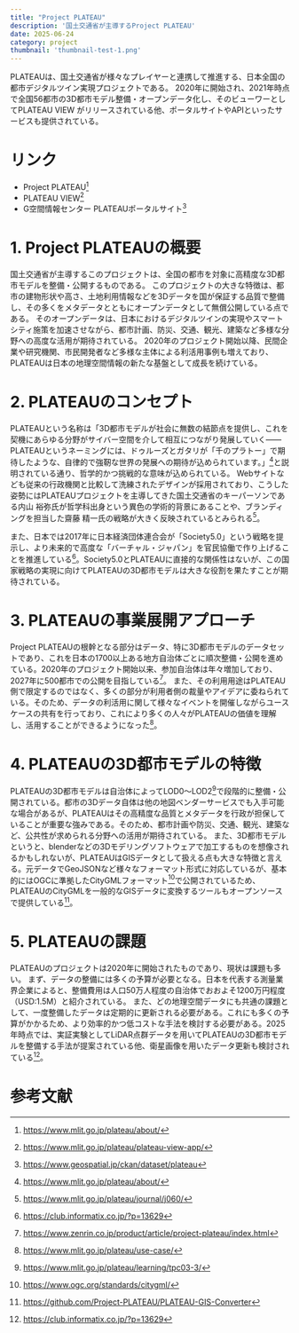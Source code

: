 ```yaml
---
title: "Project PLATEAU"
description: '国土交通省が主導するProject PLATEAU'
date: 2025-06-24
category: project
thumbnail: 'thumbnail-test-1.png'
---
```


PLATEAUは、国土交通省が様々なプレイヤーと連携して推進する、日本全国の都市デジタルツイン実現プロジェクトである。
2020年に開始され、2021年時点で全国56都市の3D都市モデル整備・オープンデータ化し、そのビューワーとしてPLATEAU VIEW がリリースされている他、ポータルサイトやAPIといったサービスも提供されている。

# リンク
- Project PLATEAU[^1]
- PLATEAU VIEW[^2]
- G空間情報センター PLATEAUポータルサイト[^3]

# 1. Project PLATEAUの概要
国土交通省が主導するこのプロジェクトは、全国の都市を対象に高精度な3D都市モデルを整備・公開するものである。
このプロジェクトの大きな特徴は、都市の建物形状や高さ、土地利用情報などを3Dデータを国が保証する品質で整備し、その多くをメタデータとともにオープンデータとして無償公開している点である。
そのオープンデータは、日本におけるデジタルツインの実現やスマートシティ施策を加速させながら、都市計画、防災、交通、観光、建築など多様な分野への高度な活用が期待されている。
2020年のプロジェクト開始以降、民間企業や研究機関、市民開発者など多様な主体による利活用事例も増えており、PLATEAUは日本の地理空間情報の新たな基盤として成長を続けている。

# 2. PLATEAUのコンセプト
PLATEAUという名称は「3D都市モデルが社会に無数の結節点を提供し、これを契機にあらゆる分野がサイバー空間を介して相互につながり発展していく―― PLATEAUというネーミングには、ドゥルーズとガタリが「千のプラトー」で期待したような、自律的で強靭な世界の発展への期待が込められています。」[^1]と説明されている通り、哲学的かつ挑戦的な意味が込められている。
Webサイトなども従来の行政機関と比較して洗練されたデザインが採用されており、こうした姿勢にはPLATEAUプロジェクトを主導してきた国土交通省のキーパーソンである内山 裕弥氏が哲学科出身という異色の学術的背景にあることや、ブランディングを担当した齋藤 精一氏の戦略が大きく反映されているとみられる[^4]。

また、日本では2017年に日本経済団体連合会が「Society5.0」という戦略を提示し、より未来的で高度な「バーチャル・ジャパン」を官民協働で作り上げることを推進している[^5]。Society5.0とPLATEAUに直接的な関係性はないが、この国家戦略の実現に向けてPLATEAUの3D都市モデルは大きな役割を果たすことが期待されている。

# 3. PLATEAUの事業展開アプローチ
Project PLATEAUの根幹となる部分はデータ、特に3D都市モデルのデータセットであり、これを日本の1700以上ある地方自治体ごとに順次整備・公開を進めている。2020年のプロジェクト開始以来、参加自治体は年々増加しており、2027年に500都市での公開を目指している[^6]。
また、その利用用途はPLATEAU側で限定するのではなく、多くの部分が利用者側の裁量やアイデアに委ねられている。そのため、データの利活用に関して様々なイベントを開催しながらユースケースの共有を行っており、これにより多くの人々がPLATEAUの価値を理解し、活用することができるようになった[^7]。

# 4. PLATEAUの3D都市モデルの特徴
PLATEAUの3D都市モデルは自治体によってLOD0〜LOD2[^8]で段階的に整備・公開されている。都市の3Dデータ自体は他の地図ベンダーサービスでも入手可能な場合があるが、PLATEAUはその高精度な品質とメタデータを行政が担保していることが重要な強みである。そのため、都市計画や防災、交通、観光、建築など、公共性が求められる分野への活用が期待されている。
また、3D都市モデルというと、blenderなどの3Dモデリングソフトウェアで加工するものを想像されるかもしれないが、PLATEAUはGISデータとして扱える点も大きな特徴と言える。元データでGeoJSONなど様々なフォーマット形式に対応しているが、基本的にはOGCに準拠したCityGMLフォーマット[^9]で公開されているため、PLATEAUのCityGMLを一般的なGISデータに変換するツールもオープンソースで提供している[^10]。

# 5. PLATEAUの課題
PLATEAUのプロジェクトは2020年に開始されたものであり、現状は課題も多い。
まず、データの整備には多くの予算が必要となる。日本を代表する測量業界企業によると、整備費用は人口50万人程度の自治体でおおよそ1200万円程度（USD:1.5M）と紹介されている。
また、どの地理空間データにも共通の課題として、一度整備したデータは定期的に更新される必要がある。これにも多くの予算がかかるため、より効率的かつ低コストな手法を検討する必要がある。2025年時点では、実証実験としてLiDAR点群データを用いてPLATEAUの3D都市モデルを整備する手法が提案されている他、衛星画像を用いたデータ更新も検討されている[^11]。

# 参考文献
[^1]: https://www.mlit.go.jp/plateau/about/
[^2]: https://www.mlit.go.jp/plateau/plateau-view-app/
[^3]: https://www.geospatial.jp/ckan/dataset/plateau
[^4]: https://www.mlit.go.jp/plateau/journal/j060/
[^5]: https://club.informatix.co.jp/?p=13629
[^6]: https://www.zenrin.co.jp/product/article/project-plateau/index.html
[^7]: https://www.mlit.go.jp/plateau/use-case/
[^8]: https://www.mlit.go.jp/plateau/learning/tpc03-3/
[^9]: https://www.ogc.org/standards/citygml/
[^10]: https://github.com/Project-PLATEAU/PLATEAU-GIS-Converter
[^11]: https://club.informatix.co.jp/?p=13629
